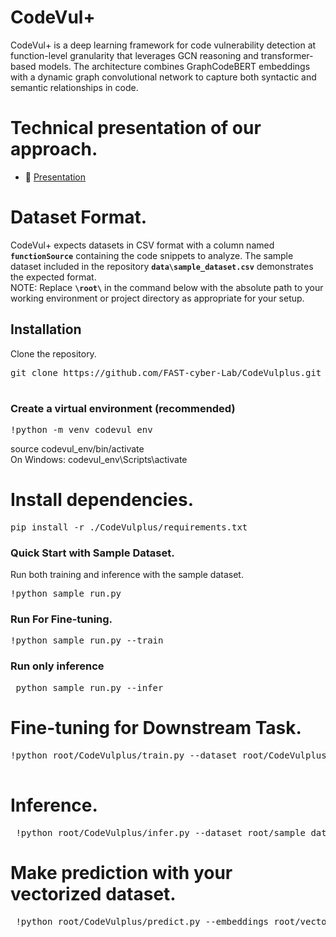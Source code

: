 # CodeVul+

CodeVul+ is a deep learning framework for code vulnerability detection at function-level granularity that leverages GCN reasoning and transformer-based models. The architecture combines GraphCodeBERT embeddings with a dynamic graph convolutional network to capture both syntactic and semantic relationships in code.

# Technical presentation of our approach. <br>


- 📂 [Presentation](https://drive.google.com/drive/folders/1LC9L8bfwItw_pFA6e_8eWtn-UYvH8pq4?usp=sharing)



# Dataset Format.<br>
CodeVul+ expects datasets in CSV format with a column named **`functionSource`** containing the code snippets to analyze. The sample dataset included in the repository **`data\sample_dataset.csv`** demonstrates the expected format. <br>
NOTE: Replace **`\root\`** in the command below with the absolute path to your working environment or project directory as appropriate for your setup.

## Installation

Clone the repository.<br>
<pre lang="markdown">git clone https://github.com/FAST-cyber-Lab/CodeVulplus.git<br> </pre>

### Create a virtual environment (recommended)
<pre lang="markdown">!python -m venv codevul_env </pre>
source codevul_env/bin/activate  <br>
On Windows: codevul_env\Scripts\activate


# Install dependencies.<br>
<pre lang="markdown">pip install -r ./CodeVulplus/requirements.txt</pre>



### Quick Start with Sample Dataset.<br>
Run both training and inference with the sample dataset.<br>
<pre lang="markdown">!python sample_run.py </pre>

### Run For Fine-tuning.<br>
<pre lang="markdown">!python sample_run.py --train </pre>

### Run only inference 
<pre lang="markdown"> python sample_run.py --infer </pre>



# Fine-tuning for Downstream Task.<br>
<pre lang="markdown">!python root/CodeVulplus/train.py --dataset root/CodeVulplus/data/sample_dataset.csv --save_path root/new_finetuned.pt --batch_size 4 --epochs 2
  </pre>

# Inference.<br>
<pre lang="markdown"> !python root/CodeVulplus/infer.py --dataset root/sample_dataset.csv --model_path root/CodeVulplus/pretrained/pretrained.pt --output infered_embeddings.csv </pre>


# Make prediction with your vectorized dataset.<br>
<pre lang="markdown"> !python root/CodeVulplus/predict.py --embeddings root/vectorized_dataset.csv --download</pre>


